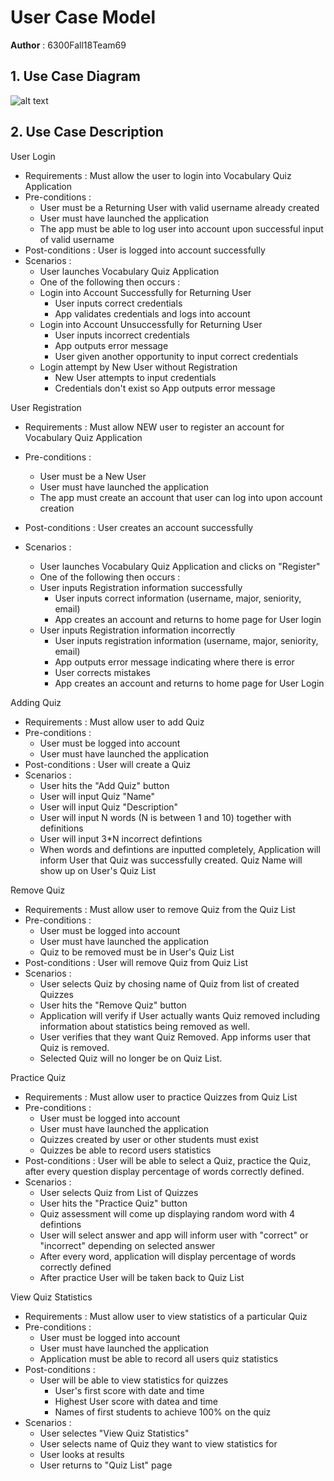 # User Case Model
**Author** : 6300Fall18Team69

## 1. Use Case Diagram

![alt text](https://github.gatech.edu/gt-omscs-se-2018fall/6300Fall18Team69/blob/master/GroupProject/Docs/pics/SDP%20Team%2069%20Use%20Case%20Diagram.png)

## 2. Use Case Description

User Login
- Requirements : Must allow the user to login into Vocabulary Quiz Application
- Pre-conditions :
  * User must be a Returning User with valid username already created
  * User must have launched the application
  * The app must be able to log user into account upon successful input of valid username
- Post-conditions : User is logged into account successfully
- Scenarios : 
  * User launches Vocabulary Quiz Application
  * One of the following then occurs :
  + Login into Account Successfully for Returning User
    * User inputs correct credentials
    * App validates credentials and logs into account
  + Login into Account Unsuccessfully for Returning User
    * User inputs incorrect credentials
    * App outputs error message
    * User given another opportunity to input correct credentials
  + Login attempt by New User without Registration
    * New User attempts to input credentials
    * Credentials don't exist so App outputs error message

User Registration
- Requirements : Must allow NEW user to register an account for Vocabulary Quiz Application
- Pre-conditions :
  * User must be a New User
  * User must have launched the application
  * The app must create an account that user can log into upon account creation
      
- Post-conditions : User creates an account successfully
- Scenarios :

  * User launches Vocabulary Quiz Application and clicks on "Register"
  * One of the following then occurs :
  + User inputs Registration information successfully
    * User inputs correct information (username, major, seniority, email)
    * App creates an account and returns to home page for User login
  + User inputs Registration information incorrectly
    * User inputs registration information (username, major, seniority, email)
    * App outputs error message indicating where there is error
    * User corrects mistakes
    * App creates an account and returns to home page for User Login

Adding Quiz
- Requirements : Must allow user to add Quiz
- Pre-conditions :
  * User must be logged into account
  * User must have launched the application
- Post-conditions : User will create a Quiz
- Scenarios :
  * User hits the "Add Quiz" button
  * User will input Quiz "Name"
  * User will input Quiz "Description"
  * User will input N words (N is between 1 and 10) together with definitions
  * User will input 3*N incorrect defintions
  * When words and defintions are inputted completely, Application will inform User that Quiz was successfully created. Quiz Name will show up on User's Quiz List
      
Remove Quiz
- Requirements : Must allow user to remove Quiz from the Quiz List
- Pre-conditions :
  * User must be logged into account
  * User must have launched the application
  * Quiz to be removed must be in User's Quiz List
- Post-conditions : User will remove Quiz from Quiz List
- Scenarios :
  * User selects Quiz by chosing name of Quiz from list of created Quizzes
  * User hits the "Remove Quiz" button
  * Application will verify if User actually wants Quiz removed including information about statistics being removed as well.
  * User verifies that they want Quiz Removed. App informs user that Quiz is removed.
  * Selected Quiz will no longer be on Quiz List.
      
Practice Quiz
- Requirements : Must allow user to practice Quizzes from Quiz List
- Pre-conditions :
  * User must be logged into account
  * User must have launched the application
  * Quizzes created by user or other students must exist
  * Quizzes be able to record users statistics
- Post-conditions : User will be able to select a Quiz, practice the Quiz, after every question display percentage of words correctly defined.
- Scenarios :
  * User selects Quiz from List of Quizzes
  * User hits the "Practice Quiz" button
  * Quiz assessment will come up displaying random word with 4 defintions
  * User will select answer and app will inform user with "correct" or "incorrect" depending on selected answer
  * After every word, application will display percentage of words correctly defined
  * After practice User will be taken back to Quiz List
       
View Quiz Statistics
- Requirements : Must allow user to view statistics of a particular Quiz
- Pre-conditions : 
  * User must be logged into account
  * User must have launched the application
  * Application must be able to record all users quiz statistics
- Post-conditions : 
  * User will be able to view statistics for quizzes
    * User's first score with date and time 
    * Highest User score with datea and time
    * Names of first students to achieve 100% on the quiz
- Scenarios :
  * User selectes "View Quiz Statistics"
  * User selects name of Quiz they want to view statistics for
  * User looks at results
  * User returns to "Quiz List" page 
      
